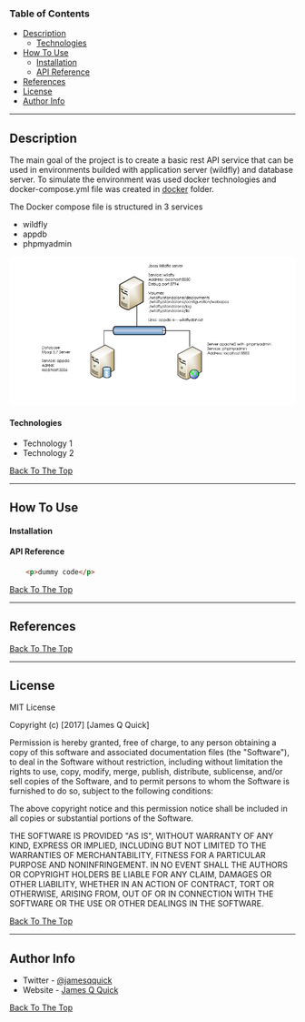 ### Table of Contents
- [Description](#description)
    - [Technologies](#technologies)
- [How To Use](#how-to-use)
    - [Installation](#installation)
    - [API Reference](#api-reference)
- [References](#references)
- [License](#license)
- [Author Info](#author-info)

---

## Description

The main goal of the project is to create a basic rest API service that can be used in environments builded with application server (wildfly) and database server.
To simulate the environment was used docker technologies and docker-compose.yml file was created in [docker](/docker) folder.

The Docker compose file is structured in 3 services
  - wildfly
  - appdb
  - phpmyadmin

![Docker compose services](/docs/images/docker-compose.PNG?raw=true "Project services")



#### Technologies

- Technology 1
- Technology 2

[Back To The Top](#technologies)

---

## How To Use

#### Installation



#### API Reference

```html
    <p>dummy code</p>
```
[Back To The Top](#read-me-template)

---

## References
[Back To The Top](#read-me-template)

---

## License

MIT License

Copyright (c) [2017] [James Q Quick]

Permission is hereby granted, free of charge, to any person obtaining a copy
of this software and associated documentation files (the "Software"), to deal
in the Software without restriction, including without limitation the rights
to use, copy, modify, merge, publish, distribute, sublicense, and/or sell
copies of the Software, and to permit persons to whom the Software is
furnished to do so, subject to the following conditions:

The above copyright notice and this permission notice shall be included in all
copies or substantial portions of the Software.

THE SOFTWARE IS PROVIDED "AS IS", WITHOUT WARRANTY OF ANY KIND, EXPRESS OR
IMPLIED, INCLUDING BUT NOT LIMITED TO THE WARRANTIES OF MERCHANTABILITY,
FITNESS FOR A PARTICULAR PURPOSE AND NONINFRINGEMENT. IN NO EVENT SHALL THE
AUTHORS OR COPYRIGHT HOLDERS BE LIABLE FOR ANY CLAIM, DAMAGES OR OTHER
LIABILITY, WHETHER IN AN ACTION OF CONTRACT, TORT OR OTHERWISE, ARISING FROM,
OUT OF OR IN CONNECTION WITH THE SOFTWARE OR THE USE OR OTHER DEALINGS IN THE
SOFTWARE.

[Back To The Top](#read-me-template)

---

## Author Info

- Twitter - [@jamesqquick](https://twitter.com/jamesqquick)
- Website - [James Q Quick](https://jamesqquick.com)

[Back To The Top](#read-me-template)

